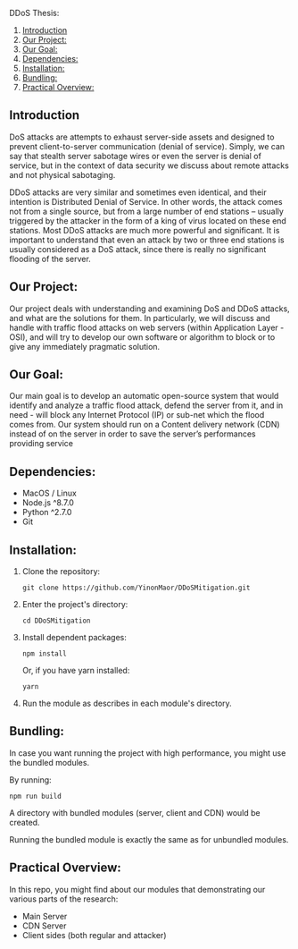DDoS Thesis:  
1. [Introduction](#introduction)  
2. [Our Project:](#our-project)  
3. [Our Goal:](#our-goal)  
4. [Dependencies:](#dependencies)  
5. [Installation:](#installation)
6. [Bundling:](#bundling)
7. [Practical Overview:](#practical-overview)

## Introduction
DoS attacks are attempts to exhaust server-side assets and designed to prevent client-to-server communication (denial of service). Simply, we can say that stealth server sabotage wires or even the server is denial of service, but in the context of data security we discuss about remote attacks and not physical sabotaging.  

DDoS attacks are very similar and sometimes even identical, and their intention is Distributed Denial of Service. In other words, the attack comes not from a single source, but from a large number of end stations – usually triggered by the attacker in the form of a king of virus located on these end stations. Most DDoS attacks are much more powerful and significant. It is important to understand that even an attack by two or three end stations is usually considered as a DoS attack, since there is really no significant flooding of the server.

## Our Project:
Our project deals with understanding and examining DoS and DDoS attacks, and what are the solutions for them. In particularly, we will discuss and handle with traffic flood attacks on web servers (within Application Layer - OSI), and will try to develop our own software or algorithm to block or to give any immediately pragmatic solution.


## Our Goal:
Our main goal is to develop an automatic open-source system that would identify and analyze a traffic flood attack, defend the server from it, and in need - will block any Internet Protocol (IP) or sub-net which the flood comes from. Our system should run on a Content delivery network (CDN) instead of on the server in order to save the server’s performances providing service

## Dependencies:
* MacOS / Linux
* Node.js ^8.7.0
* Python ^2.7.0
* Git

## Installation:
1. Clone the repository:  
    ```
    git clone https://github.com/YinonMaor/DDoSMitigation.git
    ```
2. Enter the project's directory:
    ```
    cd DDoSMitigation
    ```
3. Install dependent packages:
    ```
    npm install
    ```
    Or, if you have yarn installed:
    ```
    yarn
    ```
4. Run the module as describes in each module's directory.

## Bundling:
In case you want running the project with high performance, you might use the bundled modules.  

By running:
```
npm run build
```
A directory with bundled modules (server, client and CDN) would be created. 
 
Running the bundled module is exactly the same as for unbundled modules.

## Practical Overview:
In this repo, you might find about our modules that demonstrating our various parts of the research:  
* Main Server
* CDN Server
* Client sides (both regular and attacker)